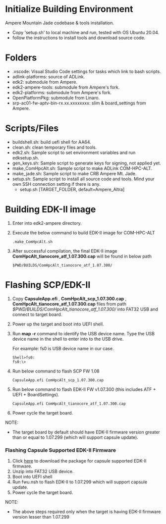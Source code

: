 # Initialize Building Environment

Ampere Mountain Jade codebase & tools installation.
* Copy 'setup.sh' to local machine and run, tested with OS Ubuntu 20.04. 
* follow the instructions to install tools and download source code.

# Folders
* .vscode: Visual Studio Code settings for tasks which link to bash scripts.
* adlink-platforms: source of ADLink.
* edk2: submodule from Ampere.
* edk2-ampere-tools: submodule from Ampere's fork.
* edk2-platforms: submodule from Ampere's fork.
* OpenPlatformPkg: submodule from Linaro.
* srp-ac01-fw-aptv-bin-rx.xx.xxxxxxxx: slim & board_settings from Ampere.
  
# Scripts/Files
* buildshell.sh: build uefi shell for AA64.
* clean.sh: clean temporary files and tools.
* edk2.sh: Sample script to set environment variables and run edksetup.sh.
* gen_keys.sh: Sample script to generate keys for signing, not applied yet.
* make_ComHpcAlt.sh: Sample script to make ADLink COM-HPC-ALT.
* make_jade.sh: Sample script to make CRB Ampere Mt. Jade.
* setup.sh: Sample script to install all source code and tools. Mind your own SSH connection setting if there is any.
    * setup.sh [TARGET_FOLDER, default=Ampere_Altra]

# Building EDK-II image

1. Enter into edk2-ampere directory.

2. Execute the below command to build EDK-II image for COM-HPC-ALT

   ```
   .make_ComHpcAlt.sh
   ```

3. After successful compilation, the final EDK-II image **ComHpcAlt_tianocore_atf_1.07.300.cap** will be found in below path

   ```
   $PWD/BUILDS/ComHpcAlt_tianocore_atf_1.07.300/
   ```

# Flashing SCP/EDK-II

1. Copy **CapsuleApp.efi** , **ComHpcAlt_scp_1.07.300.cap** , **ComHpcAlt_tianocore_atf_1.07.300.cap** files from path *$PWD/BUILDS/ComHpcAlt_tianocore_atf_1.07.300/* into FAT32 USB and connect to target board.

2. Power up the target and boot into UEFI shell. 

3. Run **map -r** command to identify the USB device name. Type the USB device name in the shell to enter into to the USB drive.

   For example: fs0 is USB device name in our case.

   ```
   Shell>fs0:
   fs0:\>
   ```

4. Run below command to flash SCP FW 1.08

   ```
   CapsuleApp.efi ComHpcAlt_scp_1.07.300.cap
   ```

5. Run below command to flash EDK-II FW v1.07.300 (this includes ATF + UEFI + BoardSettings).

   ```
   CapsuleApp.efi ComHpcAlt_tianocore_atf_1.07.300.cap
   ```

6. Power cycle the target board.

NOTE:

- The target board by default should have EDK-II firmware version greater than or equal to 1.07.299 (which will support capsule update). 

### Flashing Capsule Supported EDK-II Firmware

1. Click [here](https://hq0epm0west0us0storage.blob.core.windows.net/development/ampere/Capsule_Supported_EDK-II_img.zip)  to download the package for capsule supported EDK-II firmware.
2. Unzip into FAT32 USB device.
3. Boot into UEFI shell
4. Run fwu.nsh to flash EDK-II to 1.07.299 which will support capsule update.
5. Power cycle the target board.

NOTE: 

- The above steps required only when the target is having EDK-II firmware version lesser than 1.07.299
